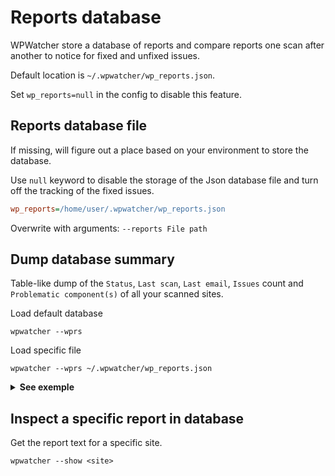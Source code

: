 # Reports database

WPWatcher store a database of reports and compare reports one scan after another to notice for fixed and unfixed issues. 

Default location is `~/.wpwatcher/wp_reports.json`.  

Set `wp_reports=null` in the config to disable this feature.

## Reports database file 
If missing, will figure out a place based on your environment to store the database.  

Use `null` keyword to disable the storage of the Json database file and turn off the tracking of the fixed issues.  

```ini
wp_reports=/home/user/.wpwatcher/wp_reports.json
```

Overwrite with arguments: `--reports File path`

## Dump database summary

Table-like dump of the `Status`, `Last scan`, `Last email`, `Issues` count and `Problematic component(s)` of all your scanned sites.  

Load default database

    wpwatcher --wprs

Load specific file

    wpwatcher --wprs ~/.wpwatcher/wp_reports.json

<details><summary><b>See exemple</b></summary>
<p>

![WPWatcher Report summary](https://raw.githubusercontent.com/tristanlatr/WPWatcher/master/screens/reports-summary-wprs.png "WPWatcher Reports summary")

</p>
</details>

## Inspect a specific report in database

Get the report text for a specific site. 

    wpwatcher --show <site>
